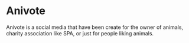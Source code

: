 # Anivote
Anivote is a social media that have been create for the owner of animals, charity association like SPA, or just for people liking animals.

